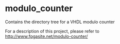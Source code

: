 # modulo_counter
Contains the directory tree for a VHDL modulo counter

For a description of this project, please refer to http://www.fpgasite.net/modulo-counter/

